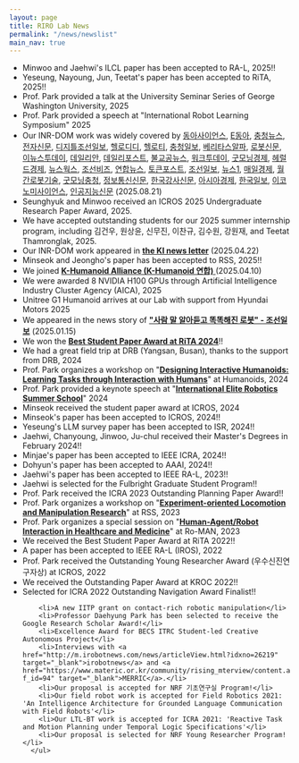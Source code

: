 ```yaml
---
layout: page
title: RIRO Lab News
permalink: "/news/newslist"
main_nav: true
---
```


 <div>
      <ul class="news-list">
      <li>Minwoo and Jaehwi's ILCL paper has been accepted to RA-L, 2025!! </li> 	      
      <li>Yeseung, Nayoung, Jun, Teetat's paper has been accepted to RiTA, 2025!! </li> 	      
	  <li>Prof. Park provided a talk at the University Seminar Series of George Washington University, 2025</li>		  
	  <li>Prof. Park provided a speech at "International Robot Learning Symposium" 2025</li>
		  <li>Our INR-DOM work was widely covered by <a href="https://www.dongascience.com/news/view/73564" target="_blank">동아사이언스</a>, <a href="https://edu.donga.com/news/articleView.html?idxno=93794" target="_blank">E동아</a>, <a href="http://www.ccnnews.co.kr/news/articleView.html?idxno=382024" target="_blank">충청뉴스</a>, <a href="https://www.etnews.com/20250821000039" target="_blank">전자신문</a>, <a href="http://digitalchosun.dizzo.com/site/data/html_dir/2025/08/21/2025082180243.html" target="_blank">디지틀조선일보</a>, <a href="http://www.hellodd.com/news/articleView.html?idxno=108960" target="_blank">헬로디디</a>, <a href="https://www.hellot.net/news/article.html?no=104466" target="_blank">헬로티</a>, <a href="https://www.ccdailynews.com/news/articleView.html?idxno=2362724" target="_blank">충청일보</a>, <a href="http://www.veritas-a.com/news/articleView.html?idxno=568188" target="_blank">베리타스알파</a>, <a href="https://www.irobotnews.com/news/articleView.html?idxno=41955" target="_blank">로봇신문</a>, <a href="http://www.enewstoday.co.kr/news/articleView.html?idxno=2318248" target="_blank">이뉴스투데이</a>, <a href="https://www.dailian.co.kr/news/view/1538361/?sc=Naver" target="_blank">데일리안</a>, <a href="https://www.thedailypost.kr/news/articleView.html?idxno=110665" target="_blank">데일리포스트</a>, <a href="http://www.bzeronews.com/news/articleView.html?idxno=722089" target="_blank">불교공뉴스</a>, <a href="http://www.worktoday.co.kr/news/articleView.html?idxno=72965" target="_blank">워크투데이</a>, <a href="https://www.goodkyung.com/news/articleView.html?idxno=270518" target="_blank">굿모닝경제</a>, <a href="https://biz.heraldcorp.com/article/10558365?ref=naver" target="_blank">헤럴드경제</a>, <a href="https://www.newsworks.co.kr/news/articleView.html?idxno=808122" target="_blank">뉴스웍스</a>, <a href="https://biz.chosun.com/science-chosun/science/2025/08/21/2SRJXMDNC5AXJGC3GCCQ6BVXIM/?utm_source=naver&utm_medium=original&utm_campaign=biz" target="_blank">조선비즈</a>, <a href="https://www.yna.co.kr/view/AKR20250821041400063?input=1195m" target="_blank">연합뉴스</a>, <a href="https://www.tokenpost.kr/news/ai/278849" target="_blank">토큰포스트</a>, <a href="https://www.chosun.com/economy/science/2025/08/21/O7JUGA5W2NH3DGLKYBLJE56XAE/?utm_source=naver&utm_medium=referral&utm_campaign=naver-news" target="_blank">조선일보</a>, <a href="https://www.news1.kr/local/daejeon-chungnam/5885645" target="_blank">뉴스1</a>, <a href="https://www.mk.co.kr/article/11399267" target="_blank">매일경제</a>, <a href="http://robotzine.co.kr/entry/275463" target="_blank">월간로봇기술</a>, <a href="https://www.goodmorningcc.com/news/articleView.html?idxno=428675" target="_blank">굿모닝충청</a>, <a href="https://www.koit.co.kr/news/articleView.html?idxno=201501" target="_blank">정보통신신문</a>, <a href="https://www.lecturernews.com/news/articleView.html?idxno=185273" target="_blank">한국강사신문</a>, <a href="https://view.asiae.co.kr/article/2025082108172689650" target="_blank">아시아경제</a>, <a href="https://www.hankookilbo.com/News/Read/A2025082109070000224?did=NA" target="_blank">한국일보</a>, <a href="https://www.e-science.co.kr/news/articleView.html?idxno=110284" target="_blank">이코노미사이언스</a>, <a href="https://www.aitimes.kr/news/articleView.html?idxno=36132" target="_blank">인공지능신문</a> (2025.08.21)</li>
      <li>Seunghyuk and Minwoo received an ICROS 2025 Undergraduate Research Paper Award, 2025.</li>      
      <li>We have accepted outstanding students for our 2025 summer internship program, including 김건우, 원상윤, 신무진, 이찬규, 김수원, 강원재, and Teetat Thamronglak, 2025.</li>
      <li>Our INR-DOM work appeared in <a href="https://kmatrix.kaist.ac.kr/advancements-in-elastic-deformable-object-manipulation/" target="_blank"><b>the KI news letter</b></a> (2025.04.22) </li> 	      
      <li>Minseok and Jeongho's paper has been accepted to RSS, 2025!! </li> 	      
      <li>We joined <a href="https://www.aitimes.kr/news/articleView.html?idxno=34578&fbclid=IwY2xjawJklRtleHRuA2FlbQIxMQABHvwiGjNlK54NxIsoCyMBN78nc9Grh3WvPk6kgHASbCVJYNWmrSQysDwSYKbs_aem_L6Rv2Flcoy9Nf2aWVOXJhg" target="_blank"> <b> K-Humanoid Alliance (K-Humanoid 연합)</b> </a> (2025.04.10) </li> 	      
      <li>We were awarded 8 NVIDIA H100 GPUs through Artificial Intelligence Industry Cluster Agency (AICA), 2025 </li> 	      
      <li>Unitree G1 Humanoid arrives at our Lab with support from Hyundai Motors 2025</li> 	      	      
      <li>We appeared in the news story of <a href="https://www.chosun.com/economy/tech_it/2025/01/15/LOSMJ4HMEBEBJJRGUJV3Q44ZHE/" target="_blank"><b>"사람 말 알아듣고 똑똑해진 로봇" - 조선일보</b></a> (2025.01.15) </li> 
      <li>We won the <a href="https://cs.kaist.ac.kr/board/view?bbs_id=news&bbs_sn=11324&menu=83"
      target="_blank"><b>Best Student Paper Award at RiTA 2024</b></a>!! </li>
      <li>We had a great field trip at DRB (Yangsan, Busan), thanks to the support from DRB, 2024 </li>	      
      <li>Prof. Park organizes a workshop on "<a href="https://humanoids-ws-2024.github.io/" target="_blank"><b>Designing Interactive Humanoids:
      Learning Tasks through Interaction with Humans</b></a>" at Humanoids, 2024</li>	      
      <li>Prof. Park provided a keynote speech at
      "<a href="https://robotelite.sdu.dk"
      target="_blank"><b>International Elite Robotics Summer School</b></a>" 2024</li>	      
      <li>Minseok received the student paper award at ICROS, 2024 </li>	      
      <li>Minseok's paper has been accepted to ICROS, 2024!! </li>	      
      <li>Yeseung's LLM survey paper has been accepted to ISR, 2024!! </li>	      
        <li>Jaehwi, Chanyoung, Jinwoo, Ju-chul received their Master's Degrees in February 2024!! </li>
        <li>Minjae's paper has been accepted to IEEE ICRA, 2024!! </li>
        <li>Dohyun's paper has been accepted to AAAI, 2024!! </li>
        <li>Jaehwi's paper has been accepted to IEEE RA-L, 2023!! </li>
        <li>Jaehwi is selected for the Fulbright Graduate Student Program!! </li>	      	      
        <li>Prof. Park received the ICRA 2023 Outstanding Planning Paper Award!!</li>
	<li>Prof. Park organizes a workshop on "<a href="https://rss-ws-2023-lm.github.io/" target="_blank"><b>Experiment-oriented Locomotion and Manipulation Research</b></a>" at RSS, 2023</li>	      
	<li>Prof. Park organizes a special session on "<a href="http://ro-man2023.org/paperSubmission/callForSpecialSession" target="_blank"><b>Human-Agent/Robot Interaction in Healthcare and Medicine</b></a>" at Ro-MAN, 2023</li>	      
        <li>We received the Best Student Paper Award at RiTA 2022!! </li>
        <li>A paper has been accepted to IEEE RA-L (IROS), 2022</li>
        <li>Prof. Park received the Outstanding Young Researcher Award (우수신진연구자상) at ICROS, 2022</li>
        <li>We received the Outstanding Paper Award at KROC 2022!! </li>
        <li>Selected for ICRA 2022 Outstanding Navigation Award Finalist!!</li>
      
        <li>A new IITP grant on contact-rich robotic manipulation</li>
        <li>Professor Daehyung Park has been selected to receive the Google Research Scholar Award!</li>       
        <li>Excellence Award for BECS ITRC Student-led Creative Autonomous Project</li>
        <li>Interviews with <a href="http://m.irobotnews.com/news/articleView.html?idxno=26219" target="_blank">irobotnews</a> and <a href="https://www.materic.or.kr/community/rising_mterview/content.asp?f_id=94" target="_blank">MERRIC</a>.</li>
        <li>Our proposal is accepted for NRF 기초연구실 Program!</li>
        <li>Our field robot work is accepted for Field Robotics 2021: 'An Intelligence Architecture for Grounded Language Communication with Field Robots'</li>
        <li>Our LTL-BT work is accepted for ICRA 2021: 'Reactive Task and Motion Planning under Temporal Logic Specifications'</li>
        <li>Our proposal is selected for NRF Young Researcher Program!</li>
      </ul>
  </div> 
